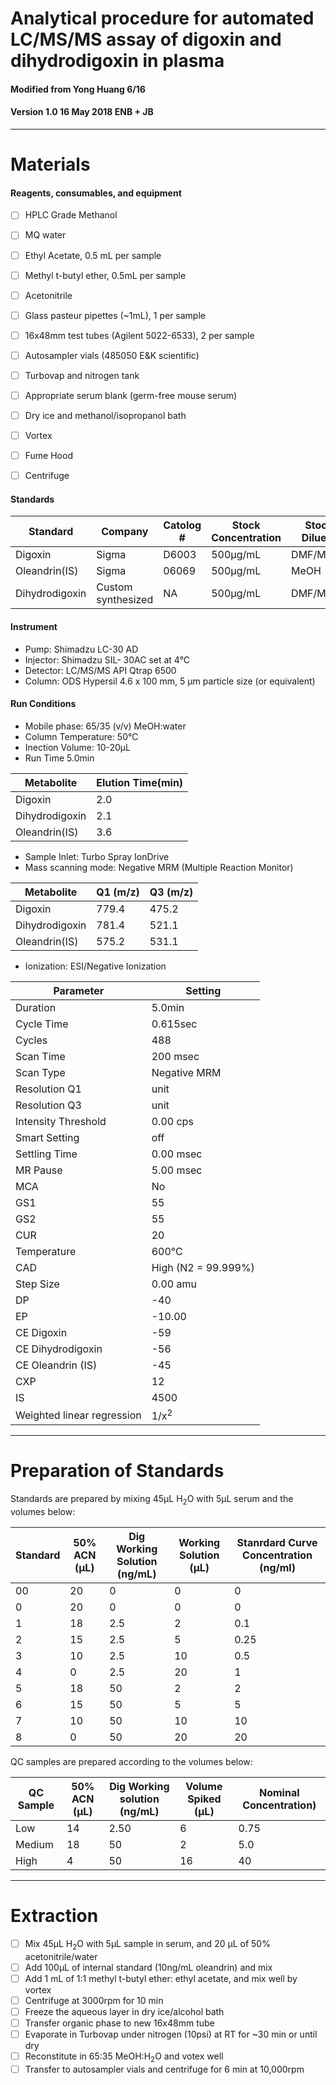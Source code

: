 # Analytical procedure for automated LC/MS/MS assay of digoxin and dihydrodigoxin in plasma
#### Modified from Yong Huang 6/16
#### Version 1.0 16 May 2018 ENB + JB
***

# Materials

#### Reagents, consumables, and equipment
- [ ] HPLC Grade Methanol
- [ ] MQ water
- [ ] Ethyl Acetate, 0.5 mL per sample
- [ ] Methyl t-butyl ether, 0.5mL per sample
- [ ] Acetonitrile
- [ ] Glass pasteur pipettes (~1mL), 1 per sample
- [ ] 16x48mm test tubes (Agilent 5022-6533), 2 per sample
- [ ] Autosampler vials (485050 E&K scientific)
- [ ] Turbovap and nitrogen tank
- [ ] Appropriate serum blank (germ-free mouse serum)
- [ ] Dry ice and methanol/isopropanol bath
- [ ] Vortex
- [ ] Fume Hood
- [ ] Centrifuge


#### Standards

|Standard|Company|Catolog #|Stock Concentration|Stock Diluent|
|-|-|-|-|-|
|Digoxin|Sigma|D6003|500µg/mL|DMF/MeOH|
|Oleandrin(IS)|Sigma|06069|500µg/mL|MeOH|
|Dihydrodigoxin|Custom synthesized|NA|500µg/mL|DMF/MeOH|

#### Instrument
* Pump:	Shimadzu LC-30 AD
* Injector: Shimadzu SIL- 30AC set at 4°C
* Detector: LC/MS/MS API Qtrap 6500
* Column: ODS Hypersil 4.6 x 100 mm, 5 µm particle size (or equivalent)

#### Run Conditions
* Mobile phase: 65/35 (v/v) MeOH:water
* Column Temperature: 50°C
* Inection Volume: 10-20µL
* Run Time 5.0min

|Metabolite|Elution Time(min)|
|-|-|
|Digoxin|2.0|
|Dihydrodigoxin|2.1|
|Oleandrin(IS)|3.6|

* Sample Inlet: Turbo Spray IonDrive
* Mass scanning mode:	Negative MRM (Multiple Reaction Monitor)

|Metabolite    |Q1 (m/z)|Q3 (m/z)|
|--------------|--------|--------|
|Digoxin       |779.4   |475.2   |
|Dihydrodigoxin|781.4   |521.1   |
|Oleandrin(IS) |575.2   |531.1   |

* Ionization:	ESI/Negative Ionization

|Parameter    | Setting |
|-|-|
|Duration     |5.0min   |
|Cycle Time   |0.615sec |
|Cycles 	    |488      |
|Scan Time    |200 msec |
|Scan Type|Negative MRM|
|Resolution Q1|unit|
|Resolution Q3|unit|
|Intensity Threshold|0.00 cps|
|Smart Setting|off|
|Settling Time|0.00 msec|
|MR Pause|5.00 msec|
|MCA|No|
|GS1|55|
|GS2|55|
|CUR|20|
|Temperature|600°C|
|CAD|High (N2 = 99.999%)|
|Step Size|0.00 amu|
|DP|-40|
|EP| -10.00|
|CE Digoxin |-59 |
|CE Dihydrodigoxin|-56|
|CE Oleandrin (IS)|-45|
|CXP|12|
|IS|4500|
|Weighted linear regression|1/x<sup>2</sup>|

***

# Preparation of Standards

Standards are prepared by mixing 45µL H<sub>2</sub>O with 5µL serum and the volumes below:

|Standard|50% ACN (µL)|Dig Working Solution (ng/mL)|Working Solution (µL)|Stanrdard Curve Concentration (ng/ml)|
|-|-|-|-|-|
|00|20|0|0|0|
|0|20|0|0|0|
|1|18|2.5|2|0.1|
|2|15|2.5|5|0.25|
|3|10|2.5|10|0.5|
|4|0|2.5|20|1|
|5|18|50|2|2|
|6|15|50|5|5|
|7|10|50|10|10|
|8|0|50|20|20|

QC samples are prepared according to the volumes below:

|QC Sample|50% ACN (µL) | Dig Working solution (ng/mL)| Volume Spiked (µL) | Nominal Concentration)|
|-|-|-|-|-|
|Low|14|2.50|6|0.75|
|Medium|18|50|2|5.0|
|High|4|50|16|40|

***

# Extraction

- [ ] Mix 45µL H<sub>2</sub>O with 5µL sample in serum, and 20 µL of 50% acetonitrile/water
- [ ] Add 100µL of internal standard (10ng/mL oleandrin) and mix
- [ ] Add 1 mL of 1:1 methyl t-butyl ether: ethyl acetate, and mix well by vortex
- [ ] Centrifuge at 3000rpm for 10 min
- [ ] Freeze the aqueous layer in dry ice/alcohol bath
- [ ] Transfer organic phase to new 16x48mm tube
- [ ] Evaporate in Turbovap under nitrogen (10psi) at RT for ~30 min or until dry
- [ ] Reconstitute in 65:35 MeOH:H<sub>2</sub>O and votex well
- [ ] Transfer to autosampler vials and centrifuge for 6 min at 10,000rpm
